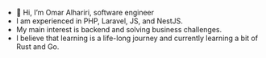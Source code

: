 - 👋 Hi, I’m Omar Alhariri, software engineer
- I am experienced in PHP, Laravel, JS, and NestJS.
- My main interest is backend and solving business challenges.
- I believe that learning is a life-long journey and currently learning a bit of Rust and Go.
<!---
omaralhariri/omaralhariri is a ✨ special ✨ repository because its `README.md` (this file) appears on your GitHub profile.
You can click the Preview link to take a look at your changes.
--->
